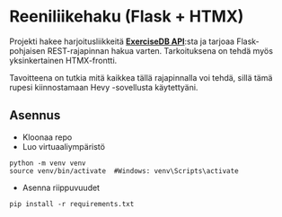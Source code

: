 # Reeniliikehaku (Flask + HTMX)

Projekti hakee harjoitusliikkeitä [**ExerciseDB API**](https://exercisedb-api.vercel.app/docs):sta ja tarjoaa Flask-pohjaisen REST-rajapinnan hakua varten. Tarkoituksena on tehdä myös yksinkertainen HTMX-frontti.

Tavoitteena on tutkia mitä kaikkea tällä rajapinnalla voi tehdä, sillä tämä rupesi kiinnostamaan Hevy -sovellusta käytettyäni.

## Asennus
* Kloonaa repo
* Luo virtuaaliympäristö
```
python -m venv venv
source venv/bin/activate  #Windows: venv\Scripts\activate
```

* Asenna riippuvuudet
```
pip install -r requirements.txt
```